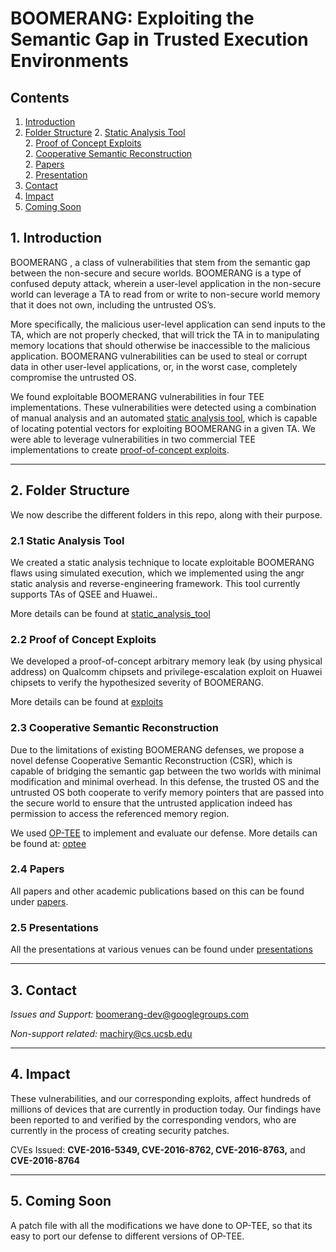 # BOOMERANG: Exploiting the Semantic Gap in Trusted Execution Environments
## Contents
1. [Introduction](#1-introduction)
2. [Folder Structure](#2-folder-structure)
    2.  [Static Analysis Tool](#21-static-analysis-tool)     
    2. [Proof of Concept Exploits](#22-proof-of-concept-exploits)    
    2. [Cooperative Semantic Reconstruction](#23-cooperative-semantic-reconstruction)    
    2. [Papers](#24-papers)    
    2. [Presentation](#25-presentations)
3. [Contact](#3-contact)
4. [Impact](#4-impact)
5. [Coming Soon](#5-coming-soon)

## 1. Introduction
BOOMERANG , a class of vulnerabilities that stem from the semantic gap 
between the non-secure and secure worlds. BOOMERANG is a type of confused 
deputy attack, wherein a user-level application in the non-secure world can 
leverage a TA to read from or write to non-secure world memory that it does 
not own, including the untrusted OS’s. 

More specifically, the malicious user-level application can send inputs 
to the TA, which are not properly checked, that will trick the TA in to 
manipulating memory locations that should otherwise be inaccessible 
to the malicious application. BOOMERANG vulnerabilities can be used 
to steal or corrupt data in other user-level applications, or, in the worst 
case, completely compromise the untrusted OS. 

We found exploitable BOOMERANG vulnerabilities in four TEE implementations. 
These vulnerabilities were detected using a combination of manual analysis 
and an automated [static analysis tool](#21-static-analysis-tool), which is capable of locating potential 
vectors for exploiting BOOMERANG in a given TA. We were able to leverage 
vulnerabilities in two commercial TEE implementations to create [proof-of-concept exploits](#22-proof-of-concept-exploits).


---
## 2. Folder Structure
We now describe the different folders in this repo, along with their purpose.

### 2.1 Static Analysis Tool
We created a static analysis technique to locate exploitable BOOMERANG flaws using simulated execution, which we implemented using the angr static analysis and reverse-engineering framework.
This tool currently supports TAs of QSEE and Huawei..

More details can be found at [static_analysis_tool](https://github.com/ucsb-seclab/boomerang/tree/master/static_analysis_tool)
### 2.2 Proof of Concept Exploits
We developed a proof-of-concept arbitrary memory leak (by using physical address) on Qualcomm chipsets and privilege-escalation exploit on Huawei chipsets to verify the hypothesized severity of BOOMERANG.

More details can be found at [exploits](https://github.com/ucsb-seclab/boomerang/tree/master/exploits)
### 2.3 Cooperative Semantic Reconstruction
Due to the limitations of existing BOOMERANG defenses, we propose a novel defense Cooperative Semantic Reconstruction (CSR), which is capable of bridging the semantic gap between the two worlds with minimal modification and minimal overhead. In this defense, the trusted OS and the untrusted OS both cooperate to verify memory pointers that are passed into the secure world to ensure that the untrusted application indeed has permission to access the referenced memory region.

We used [OP-TEE](https://github.com/OP-TEE/optee_os) to implement and evaluate our defense. More details can be found at: [optee](https://github.com/ucsb-seclab/boomerang/tree/master/optee)
### 2.4 Papers
All papers and other academic publications based on this can be found under [papers](https://github.com/ucsb-seclab/boomerang/tree/master/papers).
### 2.5 Presentations
All the presentations at various venues can be found under [presentations](https://github.com/ucsb-seclab/boomerang/tree/master/presentations)

---
## 3. Contact
*Issues and Support:* boomerang-dev@googlegroups.com

*Non-support related:* machiry@cs.ucsb.edu

---
## 4. Impact
These vulnerabilities, and our corresponding exploits, affect hundreds of millions of devices that are currently in production today.
Our findings have been reported to and verified by the corresponding vendors, who are currently in the process of creating security patches.

CVEs Issued: **CVE-2016-5349, CVE-2016-8762, CVE-2016-8763,** and **CVE-2016-8764**

---
## 5. Coming Soon
A patch file with all the modifications we have done to OP-TEE, so that its easy to port our defense to different versions of OP-TEE.

